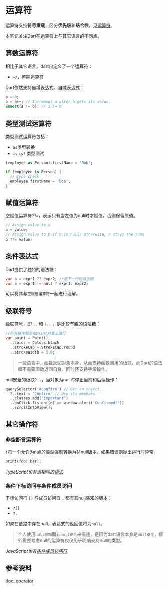 # 运算符

运算符支持**符号重载**，区分**优先级**和**结合性**，见[运算符](https://dart.dev/language/operators)。

本笔记关注Dart在运算符上与其它语言的不同点。
## 算数运算符

相比于其它语言，dart自定义了一个运算符：

- `~/`，整除运算符

Dart依然支持自增表达式、自减表达式：

```dart
a = 0;
b = a++; // Increment a after b gets its value.
assert(a != b); // 1 != 0
```
## 类型测试运算符

类型测试运算符包括：

- `as`类型转换
- `is`,`is!` 类型测试

```dart
(employee as Person).firstName = 'Bob';

if (employee is Person) {
  // Type check
  employee.firstName = 'Bob';
}
```

## 赋值运算符

空赋值运算符`??=`，表示只有当左值为null时才赋值，否则保留原值。

```dart
// Assign value to a
a = value;
// Assign value to b if b is null; otherwise, b stays the same
b ??= value;
```
## 条件表达式

Dart提供了独特的语法糖：

```dart
var a = expr1 ?? expr2; //是下一行的语法糖
var a = expr1 != null ? expr1: expr2;
```

可以将其与`空赋值运算符`一起进行理解。
## 级联符号

[级联符号](https://dart.dev/guides/language/language-tour#cascade-notation)，即 `..` 和 `?..` ，是比较有趣的语法糖：

```dart
//所有操作都是在paint对象上进行
var paint = Paint()
  ..color = Colors.black
  ..strokeCap = StrokeCap.round
  ..strokeWidth = 5.0;
```

>一些语言中，函数返回对象本身，从而支持函数调用的级联，而Dart的语法糖不需要函数返回自身，同时还支持字段操作。

null安全的级联`?..`，当对象为null时停止当前和后续操作：

```dart
querySelector('#confirm') // Get an object.
  ?..text = 'Confirm' // Use its members.
  ..classes.add('important')
  ..onClick.listen((e) => window.alert('Confirmed!'))
  ..scrollIntoView();
```

## 其它操作符

### 非空断言运算符

`!`将一个允许为null的类型强制转换为非null版本，如果错误则抛出运行时异常。

```dart
print(foo!.bar);
```

*TypeScript也有该相同的[语法](https://www.typescriptlang.org/docs/handbook/2/everyday-types.html#non-null-assertion-operator-postfix-)*

### 条件下标访问与条件成员访问

下标访问符 `[]` 与成员访问符 `.` 都有其null感知的版本：

- `?[]`
- `?.`

如果在链路中存在null，表达式的返回值将为`null`。

>个人使用`null感知`而非`null安全`来描述，是因为dart语言本身是`null安全`，额外需要考虑null的运算符仅仅用于明确支持null的类型。

*JavaScript也有[条件成员访问符](https://developer.mozilla.org/en-US/docs/Web/JavaScript/Reference/Operators/Optional_chaining)*
## 参考资料

[doc: operator](https://dart.dev/language/operators)